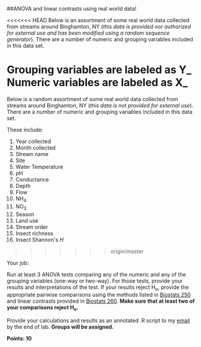 ##ANOVA and linear contrasts using real world data!

<<<<<<< HEAD
Below is an assortment of some real world data collected from streams around Binghamton, NY (*this data is provided nor authorized for external use and has been modified using a random sequence generator*). There are a number of numeric and grouping variables included in this data set.

Grouping variables are labeled as **Y_**
Numeric variables are labeled as **X_**
=======
Below is a random assortment of some real world data collected from streams around Binghamton, NY (*this data is not provided for external use*). There are a number of numeric and grouping variables included in this data set.

These include:

1. Year collected
2. Month collected
3. Stream name
4. Site
5. Water Temperature
6. pH
7. Conductance
8. Depth
9. Flow
10. NH<sub>4</sub>
11. NO<sub>3</sub>
12. Season
13. Land use
14. Stream order
15. Insect richness
16. Insect Shannon's *H*
>>>>>>> origin/master

Your job: 

Run at least 3 ANOVA tests comparing any of the numeric and any of the grouping variables (one-way or two-way). For those tests, provide your results and interpretations of the test. If your results reject H<sub>o</sub>, provide the appropriate pairwise comparisons using the methods listed in [Biostats 250](http://biotoolbox.binghamton.edu/Biostatistics/2014%20Biostatistics%20Zar/Biostatistics%20Worksheets%20pdf/250-2010%20Biostatistics.pdf) and linear contrasts provided in [Biostats 260](http://biotoolbox.binghamton.edu/Biostatistics/2014%20Biostatistics%20Zar/Biostatistics%20Worksheets%20pdf/260-2010%20Biostatistics.pdf). **Make sure that at least two of your comparisons reject H<sub>o</sub>.**

Provide your calculations and results as an annotated .R script to my [email](mailto:mlundqu1@binghamton.edu) by the end of lab. **Groups will be assigned.**

**Points: 10**